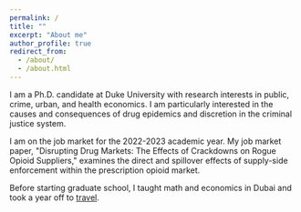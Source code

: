 ```yaml
---
permalink: /
title: ""
excerpt: "About me"
author_profile: true
redirect_from: 
  - /about/
  - /about.html
---
```


<meta name="google-site-verification" content="F1PA5O0lN6ADr5Cde5ABVSGNCeayniG2Il_SGyFGQjA" />


I am a Ph.D. candidate at Duke University with research interests in public, crime, urban, and health economics. I am particularly interested in the causes and consequences of drug epidemics and discretion in the criminal justice system.  

I am on the job market for the 2022-2023 academic year. My job market paper, "Disrupting Drug Markets: The Effects of Crackdowns on Rogue Opioid Suppliers," examines the direct and spillover effects of supply-side enforcement within the prescription opioid market.

Before starting graduate school, I taught math and economics in Dubai and took a year off to [travel](https://twitter.com/adamksoliman/status/1402014895214776331?s=20&t=kWelDx7GIkrv42lqRBRhfQ). 
